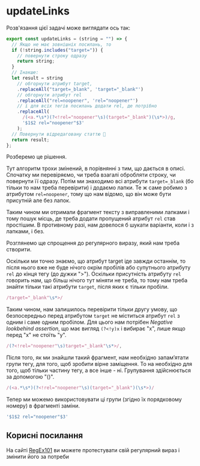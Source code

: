 # updateLinks

Розв'язання цієї задачі може виглядати ось так:

```js
export const updateLinks = (string = "") => {
  // Якщо не має зовнішніх посилань, то
  if (!string.includes("target=")) {
    // повернути строку одразу
    return string;
  }
  // Інакше:
  let result = string
    // обгорнути атрибут target,
    .replaceAll("target=_blank", 'target="_blank"')
    // обгорнути атрибут rel
    .replaceAll("rel=noopener", 'rel="noopener"')
    // і для всіх тегів посилань додати rel, де потрібно
    .replaceAll(
      /(<a.*\s*)(?<!rel="noopener"\s)(target="_blank")(\s*>)/g,
      '$1$2 rel="noopener"$3'
    );
  // Повернути відредаговану статтю 🎉
  return result;
};
```

Розберемо це рішення.

Тут алгоритм трохи змінений, в порівнянні з тим, що дається в описі. Спочатку ми перевіряємо, чи треба взагалі обробляти строку, чи повернути її одразу. Потім ми знаходимо всі атрибути `target=_blank` (бо тільки то нам треба перевірити) і додаємо лапки. Те ж саме робимо з атрибутом `rel=noopener`, тому що нам відомо, що він може бути присутній але без лапок.

Таким чином ми отримали фрагмент тексту з виправленими лапками і тому пошук місць, де треба додати пропущений атрибут `rel` став простішим. В противному разі, нам довелося б шукати варіанти, коли і з лапками, і без.

Розглянемо ще спрощення до регулярного виразу, який нам треба створити.

Оскільки ми точно знаємо, що атрибут target іде завжди останнім, то після нього вже не буде нічого окрім пробілів або супутнього атрибуту `rel` до кінця тегу (до дужки ">"). Оскільки присутність атрибуту `rel` говорить нам, що більш нічого тут міняти не треба, то тому нам треба знайти тільки такі атрибути `target`, після яких є тільки пробіли.

```js
/target="_blank"\s*>/
```

Таким чином, нам залишилось перевірити тільки другу умову, що безпосередньо перед атрибутом `target` не міститься атрибут `rel` з одним і саме одним пробілом. Для цього нам потрібен *Negative lookbehind assertion*, що має вигляд `(?<!y)x` і вибирає "x", лише якщо перед "x" не стоїть "y".

```js
/(?<!rel="noopener"\s)target="_blank"\s*>/,
```

Після того, як ми знайшли такий фрагмент, нам необхідно запамʼятати групи тегу, для того, щоб зробити вірне заміщення. То на необхідно для того, щоб тільки частину тегу, а все інше - ні. Групування здійснюється за допомогою "()".

```js
/(<a.*\s*)(?<!rel="noopener"\s)(target="_blank")(\s*>)/
```

Тепер ми можемо використовувати ці групи (згідно їх порядковому номеру) в фрагменті заміни.

```js
'$1$2 rel="noopener"$3'
```

## Корисні посилання

На сайті [RegEx101](https://regex101.com/) ви можете протестувати свій регулярний вираз і змінити його за потреби
